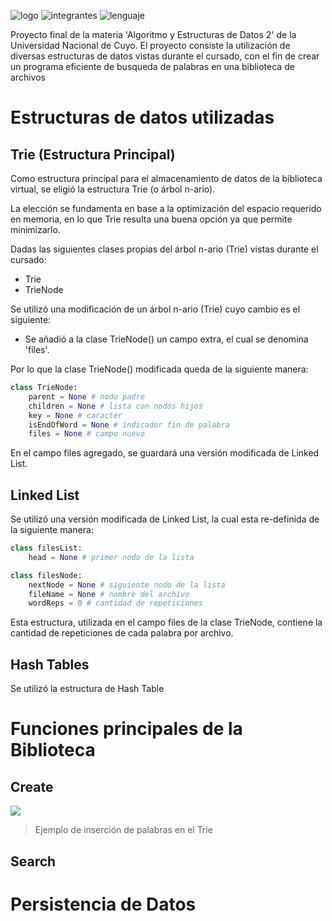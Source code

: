![logo](https://i.imgur.com/OL2NjvZ.jpg)
![integrantes](https://img.shields.io/badge/INTEGRANTES-GABRIEL%20P%C3%89REZ%20DIEZ%20%20y%20GABRIEL%20CARRILLO-blue?style=for-the-badge) ![lenguaje](https://img.shields.io/badge/-Python-f2ef3a?logo=python&logoColor=blue&style=for-the-badge)


Proyecto final de la materia 'Algoritmo y Estructuras de Datos 2' de la Universidad Nacional de Cuyo.
El proyecto consiste la utilización de diversas estructuras de datos vistas durante el cursado, con el fin de crear un programa eficiente de busqueda de palabras en una biblioteca de archivos

# Estructuras de datos utilizadas

## **Trie** (Estructura Principal)

Como estructura principal para el almacenamiento de datos de la biblioteca virtual, se eligió la estructura Trie (o árbol n-ario).

La elección se fundamenta en base a la optimización del espacio requerido en memoria, en lo que Trie resulta una buena opción ya que permite minimizarlo.

Dadas las siguientes clases propias del árbol n-ario (Trie) vistas durante el cursado:

* Trie
* TrieNode

Se utilizó una modificación de un árbol n-ario (Trie) cuyo cambio es el siguiente:

* Se añadió a la clase TrieNode() un campo extra, el cual se denomina 'files'.

Por lo que la clase TrieNode() modificada queda de la siguiente manera:

``` python
class TrieNode:
    parent = None # nodo padre
    children = None # lista con nodos hijos
    key = None # caracter
    isEndOfWord = None # indicador fin de palabra
    files = None # campo nuevo
```

En el campo files agregado, se guardará una versión modificada de Linked List.

## **Linked List**

Se utilizó una versión modificada de Linked List, la cual esta re-definida de la siguiente manera:

``` python
class filesList:
    head = None # primer nodo de la lista

class filesNode:
    nextNode = None # siguiente nodo de la lista
    fileName = None # nombre del archivo
    wordReps = 0 # cantidad de repeticiones
```

Esta estructura, utilizada en el campo files de la clase TrieNode, contiene la cantidad de repeticiones de cada palabra por archivo.

## **Hash Tables**

Se utilizó la estructura de Hash Table

# Funciones principales de la Biblioteca


## **Create**

<img src="https://i.imgur.com/YM8SPCe.gif"/>

> Ejemplo de inserción de palabras en el Trie

## **Search**

# Persistencia de Datos



<!-- ``` python
class Trie:
    root = None

class TrieNode:
    parent = None
    children = None
    key = None
    isEndOfWord = None
``` -->
<!-- La modificación del árbol n-ario (Trie) mencionada anteriormente consistirá en: -->
